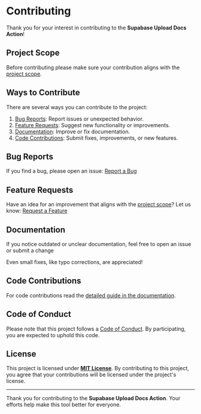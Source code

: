# Contributing

Thank you for your interest in contributing to the **Supabase Upload Docs
Action**!

## Project Scope

Before contributing please make sure your contribution aligns with the
[project scope](https://rafalberezin.dev/projects/supabase-upload-docs-action/contributing#project-scope).

## Ways to Contribute

There are several ways you can contribute to the project:

1. [Bug Reports](#bug-reports): Report issues or unexpected behavior.
2. [Feature Requests](#feature-requests): Suggest new functionality or
   improvements.
3. [Documentation](#documentation): Improve or fix documentation.
4. [Code Contributions](#code-contributions): Submit fixes, improvements, or new
   features.

## Bug Reports

If you find a bug, please open an issue:
[Report a Bug](https://github.com/rafalberezin/supabase-upload-docs-action/issues/new?template=bug_report.yml)

## Feature Requests

Have an idea for an improvement that aligns with the
[project scope](https://rafalberezin.dev/projects/supabase-upload-docs-action/contributing#project-scope)?
Let us know:
[Request a Feature](https://github.com/rafalberezin/supabase-upload-docs-action/issues/new?template=feature_request.yml)

## Documentation

If you notice outdated or unclear documentation, feel free to open an issue or
submit a change

Even small fixes, like typo corrections, are appreciated!

## Code Contributions

For code contributions read the
[detailed guide in the documentation](https://rafalberezin.dev/projects/supabase-upload-docs-action/contributing#code-contributions).

## Code of Conduct

Please note that this project follows a
[Code of Conduct](https://github.com/rafalberezin/supabase-upload-docs-action/blob/master/CODE_OF_CONDUCT.md).
By participating, you are expected to uphold this code.

## License

This project is licensed under
[**MIT License**](https://github.com/rafalberezin/supabase-upload-docs-action/blob/master/LICENSE).
By contributing to this project, you agree that your contributions will be
licensed under the project's license.

---

Thank you for contributing to the **Supabase Upload Docs Action**. Your efforts
help make this tool better for everyone.
